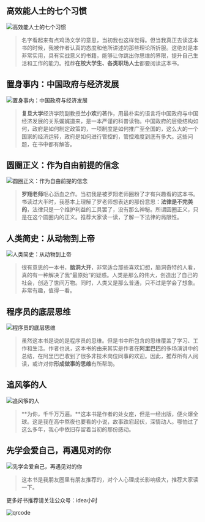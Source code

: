 ## 高效能人士的七个习惯

![高效能人士的七个习惯](https://cdn.jsdelivr.net/gh/CoderSJX/nullpointer@master/static/images/gaoxiaonengrenshi.jpg)

>名字看起来有点鸡汤文学的意思，当初我也这样觉得。但当我真正去读这本书的时候，我被作者认真的态度和他所讲述的那些理论所折服。这绝对是本非常实用，具有实战意义的书籍，能够让你跳出你思维的界限，提升自己生活和工作的能力。推荐**在校大学生、各类职场人士**都要阅读这本书。


## 置身事内：中国政府与经济发展

![置身事内：中国政府与经济发展](https://cdn.jsdelivr.net/gh/CoderSJX/nullpointer@master/static/images/zhishenshinei.jpg)

>**复旦大学**经济学院副教授**兰小欢**的著作，用最朴实的语言将中国政府与中国经济发展的关系娓娓道来，是一本严谨的科普读物。中国政府的层级结构如何，政府是如何制定政策的，一项制度是如何推广至全国的，这么大的一个国家的经济运转，政府是如何进行管控的，管控难度到底有多大。这些问题，在书中都有解答。

## 圆圈正义：作为自由前提的信念

![圆圈正义：作为自由前提的信念](https://cdn.jsdelivr.net/gh/CoderSJX/nullpointer@master/static/images/yuanquanzhengyi.jpg)

>**罗翔老师**呕心沥血之作。当初我是被罗翔老师圈粉了才有兴趣看的这本书。书读过大半时，我基本上理解了罗老师想表达的那份意思：**法律是不完美的**，法律只是一个维护利益的工具罢了，没有那么神秘。所谓圆圈正义，只是在这个圆圈内的正义。推荐大家读一读，了解一下法律的局限性。

## 人类简史：从动物到上帝
![人类简史：从动物到上帝](https://cdn.jsdelivr.net/gh/CoderSJX/nullpointer@master/static/images/renleijianshi.jpg)

>很有意思的一本书，**脑洞大开**，非常适合那些喜欢幻想，脑洞奇特的人看，真的有一种解决了我“最原始”的疑惑。人类是那么的伟大，创造出了自己的社会，创造了世间万物。同时，人类又是那么普通，只不过是学会了想象。非常有趣，值得一看。

## 程序员的底层思维
![程序员的底层思维](https://cdn.jsdelivr.net/gh/CoderSJX/nullpointer@master/static/images/chengxuyuandedicengsiwei.jpg)

>虽然这本书是说的是程序员的思维。但是书中所包含的思维覆盖了学习、工作和生活。作者也说，这本书的由来其实是作者在**阿里巴巴**的多场演讲中的总结，在阿里巴巴收到了很多非技术岗位同事的欢迎。因此，推荐所有人阅读，或许对你**形成做事的思维**有所帮助。

## 追风筝的人
![追风筝的人](https://cdn.jsdelivr.net/gh/CoderSJX/nullpointer@master/static/images/zhuifengzhengderen.jpg)

>**为你，千千万万遍。**这本书是作者的处女座，但是一经出版，便火爆全球。这是我在高中熬夜也要看的小说，故事跌宕起伏，深情动人。哪怕过了这么多年，我心中依旧存留着当初的那份感动。

## 先学会爱自己，再遇见对的你
![先学会爱自己，再遇见对的你](https://cdn.jsdelivr.net/gh/CoderSJX/nullpointer@master/static/images/xianxuehuiaiziji.jpg)

>这本书是我朋友圈里有朋友推荐的，对个人心理成长影响极大，推荐大家读一下。

更多好书推荐请关注公众号：idea小时

![qrcode](https://cdn.jsdelivr.net/gh/CoderSJX/nullpointer@master/static/images/qrcode.png)
